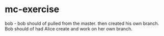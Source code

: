 # mc-exercise

bob - bob should of pulled from the master. then created his own branch. Bob should of had Alice create and work on her own branch.